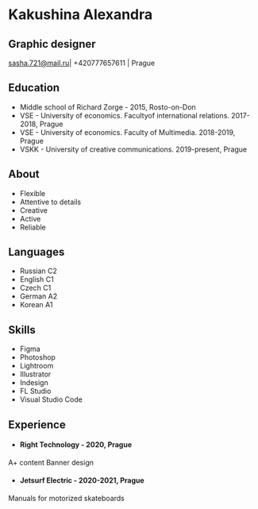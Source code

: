 # Kakushina Alexandra
## Graphic designer


sasha.721@mail.ru| +420777657611 | Prague

## Education
* Middle school of Richard Zorge - 2015, Rosto-on-Don
* VSE - University of economics. Facultyof international relations. 2017-2018, Prague
* VSE - University of economics. Faculty of Multimedia. 2018-2019, Prague
* VSKK - University of creative communications. 2019-present, Prague

## About
* Flexible
* Attentive to details
* Creative
* Active
* Reliable

## Languages
* Russian C2
* English C1
* Czech C1
* German A2
* Korean A1

## Skills
* Figma
* Photoshop
* Lightroom
* Illustrator
* Indesign
* FL Studio
* Visual Studio Code

## Experience
* #### Right Technology - 2020, Prague
A+ content
Banner design


* #### Jetsurf Electric - 2020-2021, Prague
Manuals for motorized skateboards

